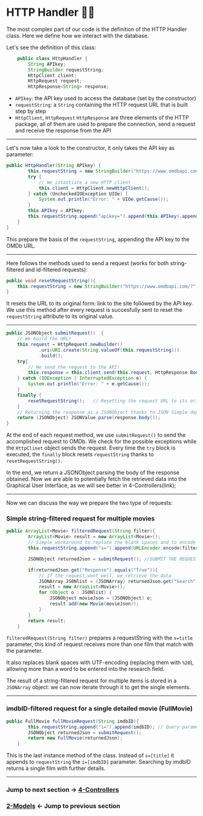 # HTTP Handler 👨‍💻
The most complex part of our code is the definition of the HTTP Handler class.
Here we define how we interact with the database.

Let's see the definition of this class:

```java
    public class HttpHandler {
        String APIkey;
        StringBuilder requestString;
        HttpClient client;
        HttpRequest request;
        HttpResponse<String> response;
```

* `APIkey`: the API key used to access the database (set by the constructor) 
* `requestString`: a `String` containing the HTTP request URL that is built step by step
* `HttpClient`, `HttpRequest` `HttpResponse` are three elements of the HTTP package, all of them are used to prepare the connection, send a request and receive the response from the API

---

Let's now take a look to the constructor, it only takes the API key as parameter:

```java
public HttpHandler(String APIkey) {
        this.requestString = new StringBuilder("https://www.omdbapi.com/?");
        try {
            // We istantiate a new HTTP client
            this.client = HttpClient.newHttpClient();
        } catch (UncheckedIOException UIOe) {
            System.out.println("Error: " + UIOe.getCause());
        }
        this.APIkey = APIkey;
        this.requestString.append("apikey=").append(this.APIkey).append("&");
    }
}
```
This prepare the basis of the `requestString`, appending the API key to the OMDb URL.

---

Here follows the methods used to send a request (works for both string-filtered and id-filtered requests):

```java
public void resetRequestString(){
    this.requestString = new StringBuilder("https://www.omdbapi.com/?").append("apikey=").append(this.APIkey).append("&");
}
```

It resets the URL to its original form: link to the site followed by the API key. 
We use this method after every request is succesfully sent to reset the `requestString` attribute
to its original value.

---

```java
public JSONObject submitRequest()  {
    // We build the URL!
    this.request = HttpRequest.newBuilder()
            .uri(URI.create(String.valueOf(this.requestString)))
            .build();
    try{
        // We send the request to the API!
        this.response = this.client.send(this.request, HttpResponse.BodyHandlers.ofString());
    } catch (IOException | InterruptedException e) {
        System.out.println("Error: " + e.getCause());
    }
    finally {
        resetRequestString();   // Resetting the request URL to its original pre-request form
    }
    // Returning the response as a JSONObject thanks to JSON Simple dependency
    return (JSONObject) JSONValue.parse(response.body());
}

```
At the end of each request method, we use `submitRequest()` to send the accomplished request to OMDb. We check for the possible exceptions while the `HttpClinet` object sends the request.
Every time the `try` block is executed, the `finally` block resets `requestString` thanks to `resetRequestString()`.

In the end, we return a JSONObject parsing the body of the response obtained. Now we are able to potentially fetch the retrieved data into the Graphical User Interface, as we will see better in 4-Controllers(link);

---

Now we can discuss the way we prepare the two type of requests:

### Simple string-filtered request for multiple movies

```java
public ArrayList<Movie> filteredRequest(String filter){
        ArrayList<Movie> result = new ArrayList<Movie>();
        // Simple workaround to replace the blank spaces and to encode them in UTF-8
        this.requestString.append("s=").append(URLEncoder.encode(filter, StandardCharsets.UTF_8).replace("+", "%20"));

        JSONObject returnedJson = submitRequest(); //SUBMIT THE REQUEST

        if(returnedJson.get("Response").equals("True")){
            // If the request went well, we retrieve the data
            JSONArray JS0Nlist = (JSONArray) returnedJson.get("Search");
            result = new ArrayList<Movie>();
            for (Object o : JS0Nlist) {
                JSONObject movieJson = (JSONObject) o;
                result.add(new Movie(movieJson));
            }
        }
        return result;
    }
```

`filteredRequest(String filter)` prepares a requestString with the `s=title` parameter, this kind of request receives more than one film that match with the parameter. 

It also replaces blank spaces with UTF-encoding (replacing them with `%20`), allowing more than a word to be entered into the research field.

The result of a string-filtered request for multiple items is stored in a `JSONArray` object: we can now iterate through it to get the single elements.

---

### imdbID-filtered request for a single detailed movie (FullMovie)

```java
public FullMovie fullMovieRequest(String imdbID){
        this.requestString.append("i=").append(imdbID); // Query parameter is the imdbID!
        JSONObject returnedJson = submitRequest();
        return new FullMovie(returnedJson);
    }
```
This is the last instance method of the class. Instead of `s=[title]` it appends to `requestString` the `i=[imdbID]` parameter. Searching by imdbID returns a single film with further details.

---

### Jump to next section → [4-Controllers](4-Controllers.md)
### [2-Models](2-Models.md) ← Jump to previous section
